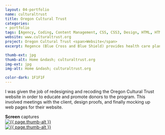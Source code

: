 ```yaml
---
layout: 04-portfolio
name: culturaltrust
title: Oregon Cultural Trust
categories:
- portfolio
tags: [Agency, Coding, Content Management, CSS, CSS3, Design, HTML, HTML5, jQuery, PHP, Squishymedia, Web Design]
website: www.culturaltrust.org
project: Oregon Cultural Trust <span>Website</span>
excerpt: Regence (Blue Cross and Blue Shield) provides health care plans for Oregon, Utah, and Idaho. The web site provides resources for all visitors and allows members to administer their plans.

thumb-ext: jpg
thumb-alt: Home &ndash; culturaltrust.org
img-ext: jpg
img-alt: Home &ndash; culturaltrust.org

color-dark: 1F1F1F
---
```

I was given the job of redesigning and recoding the Oregon Cultural Trust website in order to educate and promote donors to the program. This involved meetings with the client, design proofs, and finally mocking up web pages for their website.

<section class="cf">
  <span class="section-title"><b>Screen</b> captures</span>
  <div class="grid grid--guttersLarge grid-wrap thumb-grid">
    <div class="thumb grid-cell show-me animated">
      <a href="#" class="fluidbox">
        <img src="/images/portfolio/{{ page.name }}/{{ page.name }}-01.{{ page.img-ext }}" alt="{{ page.thumb-alt }}" class="img-responsive">
      </a>
    </div>
    <div class="thumb grid-cell show-me animated">
      <a href="#" class="fluidbox">
        <img src="/images/portfolio/{{ page.name }}/{{ page.name }}-02.{{ page.img-ext }}" alt="{{ page.thumb-alt }}" class="img-responsive">
      </a>
    </div>
  </div>
</section>
